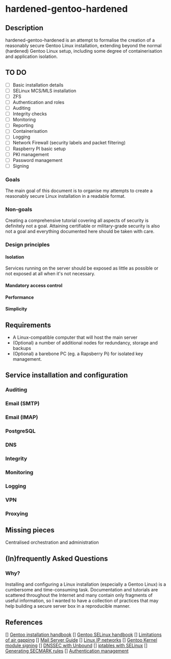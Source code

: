 # hardened-gentoo-hardened

## Description

hardened-gentoo-hardened is an attempt to formalise the creation of a reasonably secure Gentoo Linux installation, extending beyond the normal (hardened) Gentoo Linux setup, including some degree of containerisation and application isolation. 

## TO DO
- [ ] Basic installation details
- [ ] SELinux MCS/MLS installation
- [ ] ZFS
- [ ] Authentication and roles
- [ ] Auditing
- [ ] Integrity checks
- [ ] Monitoring
- [ ] Reporting
- [ ] Containerisation
- [ ] Logging
- [ ] Network Firewall (security labels and packet filtering)
- [ ] Raspberry PI basic setup
- [ ] PKI management 
- [ ] Password management
- [ ] Signing

### Goals

The main goal of this document is to organise my attempts to create a reasonably secure Linux installation in a readable format. 

### Non-goals

Creating a comprehensive tutorial covering all aspects of security is definitely not a goal. Attaining certifiable or military-grade security is also not a goal and everything documented here should be taken with care. 

### Design principles

#### Isolation
Services running on the server should be exposed as little as possible or not exposed at all when it's not necessary.

#### Mandatory access control

#### Performance

#### Simplicity

## Requirements

* A Linux-compatible computer that will host the main server
* (Optional) a number of additional nodes for redundancy, storage and backups
* (Optional) a barebone PC (eg. a Rapsberry Pi) for isolated key management. 

## Service installation and configuration

### Auditing

### Email (SMTP)

### Email (IMAP)

### PostgreSQL

### DNS

### Integrity

### Monitoring

### Logging

### VPN

### Proxying

## Missing pieces

Centralised orchestration and administration

## (In)frequently Asked Questions

### Why?

Installing and configuring a Linux installation (especially a Gentoo Linux) is a cumbersome and time-consuming task. Documentation and tutorials are scattered throughout the Internet and many contain only fragments of useful information, so I wanted to have a collection of practices that may help building a secure server box in a reproducible manner.

## References

[] [Gentoo installation handbook](https://wiki.gentoo.org/wiki/Handbook:AMD64)
[] [Gentoo SELinux handbook](https://wiki.gentoo.org/wiki/SELinux/Installation)
[] [Limitations of air gapping](https://en.wikipedia.org/wiki/Air_gap_%28networking%29#Limitations)
[] [Mail Server Guide](https://www.c0ffee.net/blog/mail-server-guide)
[] [Linux IP networks](http://linux-ip.net/html/index.html)
[] [Gentoo Kernel module signing](https://wiki.gentoo.org/wiki/Signed_kernel_module_support)
[] [DNSSEC with Unbound](https://unbound.net/documentation/howto_anchor.html)
[] [iptables with SELinux](https://www.linux.com/learn/using-selinux-and-iptables-together)
[] [Generating SECMARK rules](https://fedorapeople.org/~dwalsh/SELinux/secmark/secmarkgen)
[] [Authentication management](https://www.privacyidea.org/)
